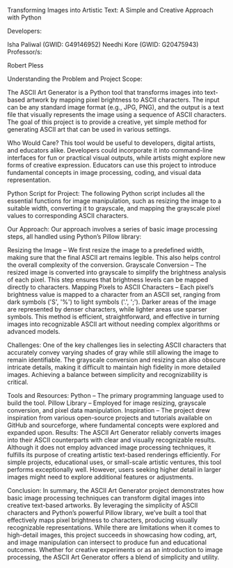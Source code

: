 Transforming Images into Artistic Text: A Simple and Creative Approach with Python

Developers:

Isha Paliwal (GWID: G49146952)
Needhi Kore (GWID: G20475943)
Professor/s:

Robert Pless

Understanding the Problem and Project Scope:

The ASCII Art Generator is a Python tool that transforms images into text-based artwork by mapping pixel brightness to ASCII characters. The input can be any standard image format (e.g., JPG, PNG), and the output is a text file that visually represents the image using a sequence of ASCII characters. The goal of this project is to provide a creative, yet simple method for generating ASCII art that can be used in various settings.

Who Would Care?
This tool would be useful to developers, digital artists, and educators alike. Developers could incorporate it into command-line interfaces for fun or practical visual outputs, while artists might explore new forms of creative expression. Educators can use this project to introduce fundamental concepts in image processing, coding, and visual data representation.

Python Script for Project:
The following Python script includes all the essential functions for image manipulation, such as resizing the image to a suitable width, converting it to grayscale, and mapping the grayscale pixel values to corresponding ASCII characters.

Our Approach:
Our approach involves a series of basic image processing steps, all handled using Python’s Pillow library:

Resizing the Image – We first resize the image to a predefined width, making sure that the final ASCII art remains legible. This also helps control the overall complexity of the conversion.
Grayscale Conversion – The resized image is converted into grayscale to simplify the brightness analysis of each pixel. This step ensures that brightness levels can be mapped directly to characters.
Mapping Pixels to ASCII Characters – Each pixel’s brightness value is mapped to a character from an ASCII set, ranging from dark symbols ('S', '%') to light symbols ('.', ';'). Darker areas of the image are represented by denser characters, while lighter areas use sparser symbols.
This method is efficient, straightforward, and effective in turning images into recognizable ASCII art without needing complex algorithms or advanced models.

Challenges:
One of the key challenges lies in selecting ASCII characters that accurately convey varying shades of gray while still allowing the image to remain identifiable. The grayscale conversion and resizing can also obscure intricate details, making it difficult to maintain high fidelity in more detailed images. Achieving a balance between simplicity and recognizability is critical.

Tools and Resources:
Python – The primary programming language used to build the tool.
Pillow Library – Employed for image resizing, grayscale conversion, and pixel data manipulation.
Inspiration – The project drew inspiration from various open-source projects and tutorials available on GitHub and sourceforge, where fundamental concepts were explored and expanded upon.
Results:
The ASCII Art Generator reliably converts images into their ASCII counterparts with clear and visually recognizable results. Although it does not employ advanced image processing techniques, it fulfills its purpose of creating artistic text-based renderings efficiently. For simple projects, educational uses, or small-scale artistic ventures, this tool performs exceptionally well. However, users seeking higher detail in larger images might need to explore additional features or adjustments.

Conclusion:
In summary, the ASCII Art Generator project demonstrates how basic image processing techniques can transform digital images into creative text-based artworks. By leveraging the simplicity of ASCII characters and Python’s powerful Pillow library, we’ve built a tool that effectively maps pixel brightness to characters, producing visually recognizable representations. While there are limitations when it comes to high-detail images, this project succeeds in showcasing how coding, art, and image manipulation can intersect to produce fun and educational outcomes. Whether for creative experiments or as an introduction to image processing, the ASCII Art Generator offers a blend of simplicity and utility.
